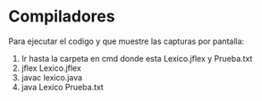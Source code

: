 # Compiladores

Para ejecutar el codigo y que muestre las capturas por pantalla:

1. Ir hasta la carpeta en cmd donde esta Lexico.jflex y Prueba.txt
2. jflex Lexico.jflex
3. javac lexico.java
4. java Lexico Prueba.txt
